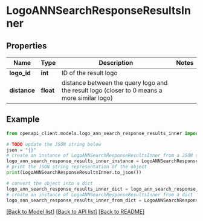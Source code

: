 # LogoANNSearchResponseResultsInner


## Properties

Name | Type | Description | Notes
------------ | ------------- | ------------- | -------------
**logo_id** | **int** | ID of the result logo | 
**distance** | **float** | distance between the query logo and the result logo (closer to 0 means a more similar logo)  | 

## Example

```python
from openapi_client.models.logo_ann_search_response_results_inner import LogoANNSearchResponseResultsInner

# TODO update the JSON string below
json = "{}"
# create an instance of LogoANNSearchResponseResultsInner from a JSON string
logo_ann_search_response_results_inner_instance = LogoANNSearchResponseResultsInner.from_json(json)
# print the JSON string representation of the object
print(LogoANNSearchResponseResultsInner.to_json())

# convert the object into a dict
logo_ann_search_response_results_inner_dict = logo_ann_search_response_results_inner_instance.to_dict()
# create an instance of LogoANNSearchResponseResultsInner from a dict
logo_ann_search_response_results_inner_from_dict = LogoANNSearchResponseResultsInner.from_dict(logo_ann_search_response_results_inner_dict)
```
[[Back to Model list]](../README.md#documentation-for-models) [[Back to API list]](../README.md#documentation-for-api-endpoints) [[Back to README]](../README.md)


